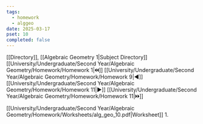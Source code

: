 ```yaml
---
tags:
  - homework
  - alggeo
date: 2025-03-17
pset: 10
completed: false
---
```

[[Directory]], [[Algebraic Geometry 1|Subject Directory]]
[[University/Undergraduate/Second Year/Algebraic Geometry/Homework/Homework 1|🞀🞀]] [[University/Undergraduate/Second Year/Algebraic Geometry/Homework/Homework 9|◀]] [[University/Undergraduate/Second Year/Algebraic Geometry/Homework/Homework 11|▶]] [[University/Undergraduate/Second Year/Algebraic Geometry/Homework/Homework 11|🞂🞂]]

[[University/Undergraduate/Second Year/Algebraic Geometry/Homework/Worksheets/alg_geo_10.pdf|Worksheet]]
1. 
